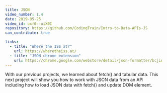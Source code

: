 ```yaml
---
title: JSON
video_number: 1.4
date: 2019-05-25
video_id: uxf0--uiX0I
repository: https://github.com/CodingTrain/Intro-to-Data-APIs-JS
can_contribute: true

links:
  - title: "Where the ISS at?"
    url: https://wheretheiss.at/
  - title: "JSON chrome extension"
    url: https://chrome.google.com/webstore/detail/json-formatter/bcjindcccaagfpapjjmafapmmgkkhgoa?hl=en
---
```

With our previous projects, we learned about fetch() and tabular data. This next project will show you how to work with JSON data from an API including how to load JSON data with fetch() and update DOM element.